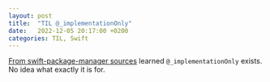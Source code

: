 ```yaml
---
layout: post
title:  "TIL @_implementationOnly"
date:   2022-12-05 20:17:00 +0200
categories: TIL, Swift
---
```

[From swift-package-manager sources](https://github.com/apple/swift-package-manager/blob/main/Sources/Basics/SQLite.swift) learned `@_implementationOnly` exists. No idea what exactly it is for.
